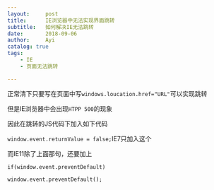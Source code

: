 ```yaml
---
layout:		post
title:		IE浏览器中无法实现界面跳转
subtitle:	如何解决IE无法跳转
date:		2018-09-06
author:		Ayi
catalog: true
tags:
	- IE
	- 页面无法跳转

---
```



正常清下只要写在页面中写`windows.loucation.href="URL"`可以实现跳转

但是IE浏览器中会出现`HTPP 500`的现象

因此在跳转的JS代码下加入如下代码

`window.event.returnValue = false;`IE7只加入这个

而IE11除了上面那句，还要加上

`if(window.event.preventDefault)`

`window.event.preventDefault();`

